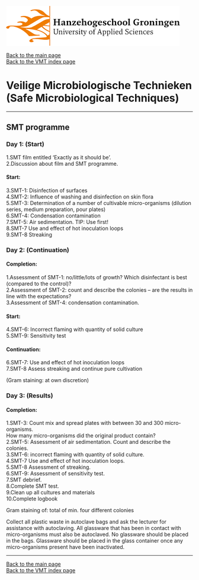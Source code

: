 ![Hanze](../hanze/hanze.png)

[Back to the main page](../index.md)  
[Back to the VMT index page](./00_vmt_index.md)  

# Veilige Microbiologische Technieken (Safe Microbiological Techniques)

---

## SMT programme

### Day 1: (Start) 

1.SMT film entitled ‘Exactly as it should be’.  
2.Discussion about film and SMT programme.  

#### Start:  
3.SMT-1: Disinfection of surfaces  
4.SMT-2: Influence of washing and disinfection on skin flora  
5.SMT-3: Determination of a number of cultivable micro-organisms (dilution series, medium preparation, pour plates)  
6.SMT-4: Condensation contamination  
7.SMT-5: Air sedimentation. TIP: Use first!  
8.SMT-7 Use and effect of hot inoculation loops  
9.SMT-8 Streaking  

### Day 2: (Continuation)

#### Completion:
1.Assessment of SMT-1: no/little/lots of growth? Which disinfectant is best (compared to the control)?  
2.Assessment of SMT-2: count and describe the colonies – are the results in line with the expectations?   
3.Assessment of SMT-4: condensation contamination.  

#### Start:
4.SMT-6: Incorrect flaming with quantity of solid culture  
5.SMT-9: Sensitivity test  

#### Continuation:  
6.SMT-7: Use and effect of hot inoculation loops  
7.SMT-8 Assess streaking and continue pure cultivation  

(Gram staining: at own discretion)  

### Day 3: (Results)

#### Completion:
1.SMT-3: Count mix and spread plates with between 30 and 300 micro-organisms.  
How many micro-organisms did the original product contain?  
2.SMT-5: Assessment of air sedimentation. Count and describe the colonies.  
3.SMT-6: incorrect flaming with quantity of solid culture.  
4.SMT-7 Use and effect of hot inoculation loops.  
5.SMT-8 Assessment of streaking.  
6.SMT-9: Assessment of sensitivity test.  
7.SMT debrief.  
8.Complete SMT test.  
9.Clean up all cultures and materials  
10.Complete logbook  

Gram staining of: total of min. four different colonies  

Collect all plastic waste in autoclave bags and ask the lecturer for assistance with autoclaving. All glassware that has been in contact with micro-organisms must also be autoclaved. No glassware should be placed in the bags. Glassware should be placed in the glass container once any micro-organisms present have been inactivated. 

---

[Back to the main page](../index.md)  
[Back to the VMT index page](./00_vmt_index.md)  

<script type="text/x-mathjax-config">
  MathJax.Hub.Config({
    tex2jax: {
      inlineMath: [ ['$','$'], ["\\(","\\)"] ],
      processEscapes: true
    }
  });
</script>
    
<script type="text/javascript"
        src="https://cdn.mathjax.org/mathjax/latest/MathJax.js?config=TeX-AMS-MML_HTMLorMML">
</script>